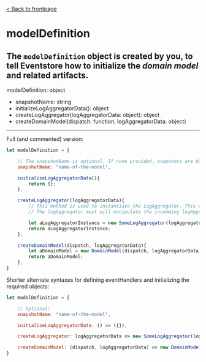 [< Back to frontpage](./index.md)

# modelDefinition

The `modelDefinition` object is created by you, to tell Eventstore how to initialize the _domain model_ and related artifacts.
---
modelDefinition: object
- snapshotName: string
- initializeLogAggregatorData(): object
- createLogAggregator(logAggregatorData: object): object
- createDomainModel(dispatch: function, logAggregatorData: object)

---

Full (and commented) version:
```javascript
let modelDefinition = {

	// The snapshotName is optional. If none provided, snapshots are disabled for this model.
	snapshotName: "name-of-the-model",

	initializeLogAggregatorData(){
		return {};
	},

	createLogAggregator(logAggregatorData){
		// This method is used to instantiate the LogAggregator. This will usually be a constructor.
		// The logAggregator must will manipulate the incomming logAggregatorData object.

		let aLogAggregatorInstance = new SomeLogAggregator(logAggregatorData);
		return aLogAggregatorInstance;
	},

	createDomainModel(dispatch, logAggregatorData){
		let aDomainModel = new DomainModel(dispatch, logAggregatorData);
		return aDomainModel;
	},
}
```

Shorter alternate syntaxes for defining eventHandlers and initializing the required objects:
```javascript
let modelDefinition = {

	// Optional:
	snapshotName: "name-of-the-model",

	initializeLogAggregatorData: () => ({}),

	createLogAggregator: logAggregatorData => new SomeLogAggregator(logAggregatorData),

	createDomainModel: (dispatch, logAggregatorData) => new DomainModel(dispatch, logAggregatorData),
}
```
